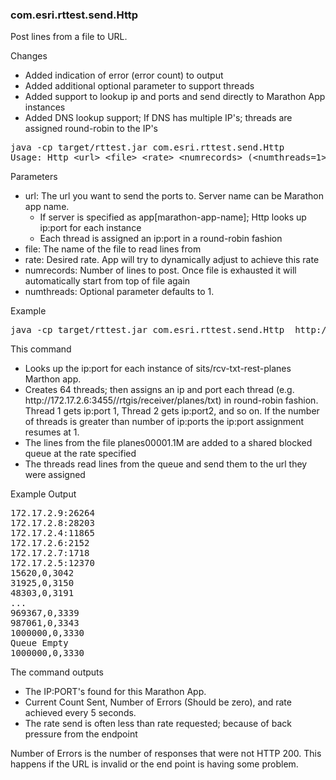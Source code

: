 ### com.esri.rttest.send.Http

Post lines from a file to URL. 

Changes
- Added indication of error (error count) to output
- Added additional optional parameter to support threads 
- Added support to lookup ip and ports and send directly to Marathon App instances 
- Added DNS lookup support; If DNS has multiple IP's; threads are assigned round-robin to the IP's

<pre>
java -cp target/rttest.jar com.esri.rttest.send.Http  
Usage: Http &lt;url&gt; &lt;file&gt; &lt;rate&gt; &lt;numrecords&gt; (&lt;numthreads=1&gt;)
</pre>

Parameters
- url: The url you want to send the ports to. Server name can be Marathon app name.
  - If server is specified as app[marathon-app-name]; Http looks up ip:port for each instance
  - Each thread is assigned an ip:port in a round-robin fashion
- file: The name of the file to read lines from 
- rate: Desired rate. App will try to dynamically adjust to achieve this rate
- numrecords: Number of lines to post. Once file is exhausted it will automatically start from top of file again
- numthreads: Optional parameter defaults to 1.

Example
<pre>
java -cp target/rttest.jar com.esri.rttest.send.Http  http<i></i>://app[sits/rcv-txt-rest-planes]/rtgis/receiver/planes/txt  planes00001.1M 50000 1000000 64
</pre>

This command
- Looks up the ip:port for each instance of sits/rcv-txt-rest-planes Marthon app.
- Creates 64 threads; then assigns an ip and port each thread (e.g. http:<i></i>//172.17.2.6:3455//rtgis/receiver/planes/txt) in round-robin fashion. Thread 1 gets ip:port 1, Thread 2 gets ip:port2, and so on. If the number of threads is greater than number of ip:ports the ip:port assignment resumes at 1.
- The lines from the file planes00001.1M are added to a shared blocked queue at the rate specified
- The threads read lines from the queue and send them to the url they were assigned

Example Output

<pre>
172.17.2.9:26264
172.17.2.8:28203
172.17.2.4:11865
172.17.2.6:2152
172.17.2.7:1718
172.17.2.5:12370
15620,0,3042
31925,0,3150
48303,0,3191
...
969367,0,3339
987061,0,3343
1000000,0,3330
Queue Empty
1000000,0,3330
</pre>

The command outputs
- The IP:PORT's found for this Marathon App.
- Current Count Sent, Number of Errors (Should be zero), and rate achieved every 5 seconds.
- The rate send is often less than rate requested; because of back pressure from the endpoint

Number of Errors is the number of responses that were not HTTP 200. This happens if the URL is invalid or the end point is having some problem.
